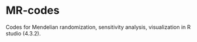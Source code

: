 # MR-codes
Codes for Mendelian randomization, sensitivity analysis, visualization in R studio (4.3.2).
